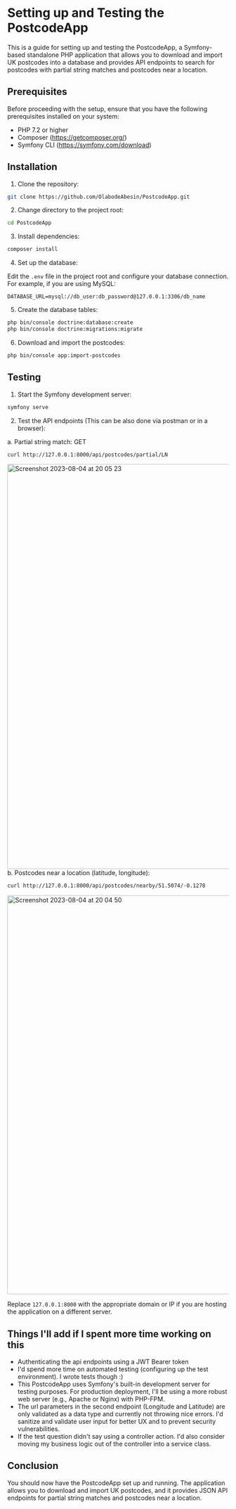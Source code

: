 # Setting up and Testing the PostcodeApp

This is a guide for setting up and testing the PostcodeApp, a Symfony-based standalone PHP application that allows you to download and import UK postcodes into a database and provides API endpoints to search for postcodes with partial string matches and postcodes near a location.

## Prerequisites

Before proceeding with the setup, ensure that you have the following prerequisites installed on your system:

- PHP 7.2 or higher
- Composer (https://getcomposer.org/)
- Symfony CLI (https://symfony.com/download)

## Installation

1. Clone the repository:

```bash
git clone https://github.com/OlabodeAbesin/PostcodeApp.git
```

2. Change directory to the project root:

```bash
cd PostcodeApp
```

3. Install dependencies:

```bash
composer install
```

4. Set up the database:

Edit the `.env` file in the project root and configure your database connection. For example, if you are using MySQL:

```
DATABASE_URL=mysql://db_user:db_password@127.0.0.1:3306/db_name
```

5. Create the database tables:

```bash
php bin/console doctrine:database:create
php bin/console doctrine:migrations:migrate
```

6. Download and import the postcodes:

```bash
php bin/console app:import-postcodes
```

## Testing

1. Start the Symfony development server:

```bash
symfony serve
```

2. Test the API endpoints (This can be also done via postman or in a browser):

a. Partial string match:
GET 
```bash
curl http://127.0.0.1:8000/api/postcodes/partial/LN
```
<img width="922" alt="Screenshot 2023-08-04 at 20 05 23" src="https://github.com/OlabodeAbesin/postcodeapp/assets/22768889/45884c04-f5a6-4771-b997-6f13bad401a2">

<br>
b. Postcodes near a location (latitude, longitude):

```bash
curl http://127.0.0.1:8000/api/postcodes/nearby/51.5074/-0.1278
```
<img width="908" alt="Screenshot 2023-08-04 at 20 04 50" src="https://github.com/OlabodeAbesin/postcodeapp/assets/22768889/a2c6678d-641b-47d7-9a18-93d881506f85">

Replace `127.0.0.1:8000` with the appropriate domain or IP if you are hosting the application on a different server.

## Things I'll add if I spent more time working on this
- Authenticating the api endpoints using a JWT Bearer token
- I'd spend more time on automated testing (configuring up the test environment). I wrote tests though :)
- This PostcodeApp uses Symfony's built-in development server for testing purposes. For production deployment, I'll be using a more robust web server (e.g., Apache or Nginx) with PHP-FPM.
- The url parameters in the second endpoint (Longitude and Latitude) are only validated as a data type and currently not throwing nice errors. I'd sanitize and validate user input for better UX and to prevent security vulnerabilities.
- If the test question didn't say using a controller action. I'd also consider moving my business logic out of the controller into a service class. 

## Conclusion

You should now have the PostcodeApp set up and running. The application allows you to download and import UK postcodes, and it provides JSON API endpoints for partial string matches and postcodes near a location.
